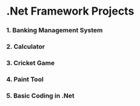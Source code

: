 # .Net Framework Projects

### 1. Banking Management System
### 2. Calculator
### 3. Cricket Game
### 4. Paint Tool
### 5. Basic Coding in .Net
